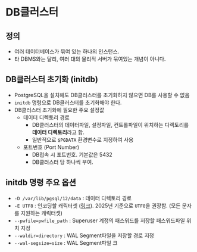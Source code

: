 # DB클러스터

## 정의
- 여러 데이터베이스가 묶여 있는 하나의 인스턴스.
- 타 DBMS와는 달리, 여러 대의 물리적 서버가 묶여있는 개념이 아니다.

## DB클러스터 초기화 (initdb)
- PostgreSQL을 설치해도 DB클러스터를 초기화하지 않으면 DB를 사용할 수 없음
- `initdb` 명령으로 DB클러스터를 초기화해야 한다.
- DB클러스터 초기화에 필요한 주요 설정값
  - 데이터 디렉토리 경로
    - DB클러스터의 데이터파일, 설정파일, 컨트롤파일이 위치하는 디렉토리를 **데이터 디렉토리**라고 함.
    - 일반적으로 `$PGDATA` 환경변수로 지정하여 사용
  - 포트번호 (Port Number)
    - DB접속 시 포트번호. 기본값은 5432
    - DB클러스터 당 하나씩 부여.

## initdb 명령 주요 옵션
- `-D /var/lib/pgsql/12/data` : 데이터 디렉토리 경로
- `-E UTF8` : 인코딩할 캐릭터셋 ([링크](https://www.postgresql.org/docs/current/multibyte.html#MULTIBYTE-CHARSET-SUPPORTED)). 2025년 기준으로 `UTF8`을 권장함. (모든 문자를 지원하는 캐릭터셋)
- `--pwfile=pwfile_path` : Superuser 계정의 패스워드를 저장할 패스워드파일 위치 지정
- `--waldir=directory` : WAL Segment파일을 저장할 경로 지정
- `--wal-segsize=size` : WAL Segment파일 크
